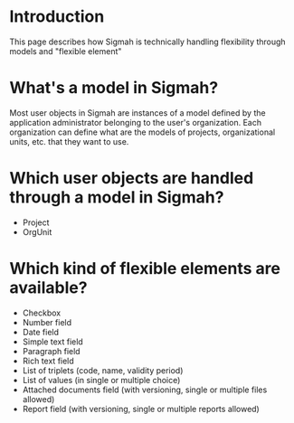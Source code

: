 # Introduction #

This page describes how Sigmah is technically handling flexibility through models and "flexible element"


# What's a model in Sigmah? #

Most user objects in Sigmah are instances of a model defined by the application administrator belonging to the user's organization.
Each organization can define what are the models of projects, organizational units, etc. that they want to use.


# Which user objects are handled through a model in Sigmah? #
  * Project
  * OrgUnit


# Which kind of flexible elements are available? #
  * Checkbox
  * Number field
  * Date field
  * Simple text field
  * Paragraph field
  * Rich text field
  * List of triplets (code, name, validity period)
  * List of values (in single or multiple choice)
  * Attached documents field (with versioning, single or multiple files allowed)
  * Report field (with versioning, single or multiple reports allowed)